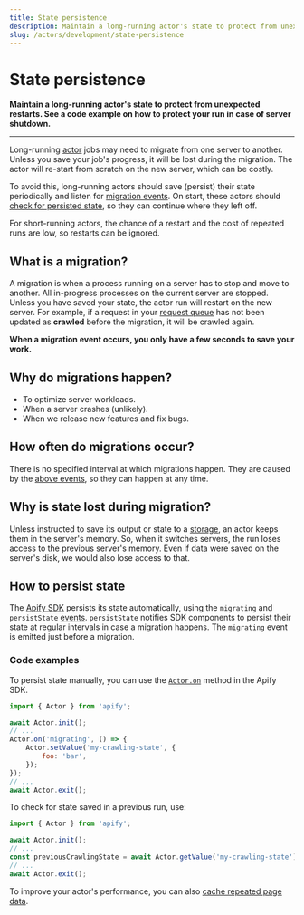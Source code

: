 ```yaml
---
title: State persistence
description: Maintain a long-running actor's state to protect from unexpected restarts. See a code example on how to protect your run in case of server shutdown.
slug: /actors/development/state-persistence
---
```


# [](#state-persistence)State persistence

**Maintain a long-running actor's state to protect from unexpected restarts. See a code example on how to protect your run in case of server shutdown.**

---

Long-running [actor](../index.md) jobs may need to migrate from one server to another. Unless you save your job's progress, it will be lost during the migration. The actor will re-start from scratch on the new server, which can be costly.

To avoid this, long-running actors should save (persist) their state periodically and listen for [migration events](/sdk/js/api/apify/class/PlatformEventManager). On start, these actors should [check for persisted state](#code-examples), so they can continue where they left off.

For short-running actors, the chance of a restart and the cost of repeated runs are low, so restarts can be ignored.

## [](#what-is-a-migration)What is a migration?

A migration is when a process running on a server has to stop and move to another. All in-progress processes on the current server are stopped. Unless you have saved your state, the actor run will restart on the new server. For example, if a request in your [request queue](../../storage/request_queue.md) has not been updated as **crawled** before the migration, it will be crawled again.

**When a migration event occurs, you only have a few seconds to save your work.**

## [](#why-do-migrations-happen)Why do migrations happen?

- To optimize server workloads.
- When a server crashes (unlikely).
- When we release new features and fix bugs.

## [](#how-often-do-migrations-occur)How often do migrations occur?

There is no specified interval at which migrations happen. They are caused by the [above events](#why-do-migrations-happen), so they can happen at any time.

## [](#why-is-state-lost-during-migration)Why is state lost during migration?

Unless instructed to save its output or state to a [storage](../../storage/index.md), an actor keeps them in the server's memory. So, when it switches servers, the run loses access to the previous server's memory. Even if data were saved on the server's disk, we would also lose access to that.

## [](#how-to-persist-state)How to persist state

The [Apify SDK](/sdk/js) persists its state automatically, using the `migrating` and `persistState` [events](/sdk/js/api/apify/class/PlatformEventManager). `persistState` notifies SDK components to persist their state at regular intervals in case a migration happens. The `migrating` event is emitted just before a migration.

### [](#code-examples)Code examples

To persist state manually, you can use the [`Actor.on`](/sdk/js/reference/class/Actor#on) method in the Apify SDK.

```js
import { Actor } from 'apify';

await Actor.init();
// ...
Actor.on('migrating', () => {
    Actor.setValue('my-crawling-state', {
        foo: 'bar',
    });
});
// ...
await Actor.exit();
```

To check for state saved in a previous run, use:

```js
import { Actor } from 'apify';

await Actor.init();
// ...
const previousCrawlingState = await Actor.getValue('my-crawling-state') || {};
// ...
await Actor.exit();
```

To improve your actor's performance, you can also [cache repeated page data](/academy/expert-scraping-with-apify/saving-useful-stats).
